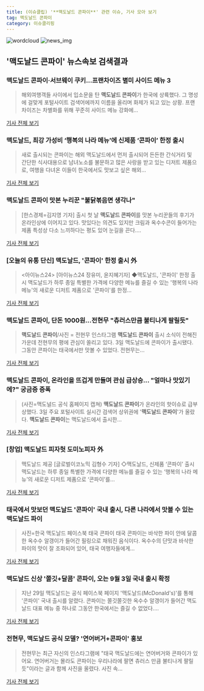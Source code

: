 ```yaml
---
title: (이슈클립) '**맥도날드 콘파이**' 관련 이슈, 기사 모아 보기
tag: 맥도날드 콘파이
category: 이슈클리핑
---
```

![wordcloud](https://s3.ap-northeast-2.amazonaws.com/lyrics101-wordcloud/2018-09-03-1535963722.png)
![news_img](https://user-images.githubusercontent.com/42597476/44507050-1206f400-a6e4-11e8-8d98-7ffbfebb353f.png)
## **'**맥도날드 콘파이**'** 뉴스속보 검색결과
### **맥도날드 콘파이**·서브웨이 쿠키…프랜차이즈 별미 사이드 메뉴 3

>해외여행객들 사이에서 입소문을 탄 **맥도날드 콘파이**가 한국에 상륙했다. 그 명성에 걸맞게 포털사이트 검색어에까지 이름을 올리며 화제가 되고 있는 상황. 프랜차이즈는 차별화를 위해 꾸준히 사이드 메뉴 강화에...

<a href="http://www.slist.kr/news/articleView.html?idxno=44497" target="_blank">기사 전체 보기</a>

### 맥도날드, 최강 가성비 ‘행복의 나라 메뉴’에 신제품 ‘콘파이’ 한정 출시

>새로 출시되는 콘파이는 해외 맥도날드에서 먼저 출시되어 든든한 간식거리 및 간단한 식사대용으로 남녀노소를 불문하고 많은 사랑을 받고 있는 디저트 제품으로, 여행을 다녀온 이들이 한국에서도 맛보고 싶은 해외...

<a href="http://view.asiae.co.kr/news/view.htm?idxno=2018090308454758844" target="_blank">기사 전체 보기</a>

### **맥도날드 콘파이** 맛본 누리꾼 "불닭볶음면 생각나"

>[한스경제=김지영 기자] 출시 첫 날 **맥도날드 콘파이**를 맛본 누리꾼들의 후기가 온라인상에 이어지고 있다. 맛있다는 의견도 있지만 크림과 옥수수콘이 들어가는 제품 특성상 다소 느끼하다는 평도 있어 눈길을 끈다....

<a href="http://www.sporbiz.co.kr/news/articleView.html?idxno=268757" target="_blank">기사 전체 보기</a>

### [오늘의 유통 단신] 맥도날드, '콘파이' 한정 출시 外

><아이뉴스24> [아이뉴스24 장유미, 윤지혜기자] ◆맥도날드, '콘파이' 한정 출시 맥도날드가 하루 종일 특별한 가격에 다양한 메뉴를 즐길 수 있는 '행복의 나라 메뉴'의 새로운 디저트 제품으로 '콘파이'를 한정...

<a href="http://www.inews24.com/php/news_view.php?g_serial=1122681&g_menu=022500&rrf=nv" target="_blank">기사 전체 보기</a>

### **맥도날드 콘파이**, 단돈 1000원…전현무 "츄러스만큼 불티나게 팔릴듯"

>**맥도날드 콘파이**/사진 = 전현무 인스타그램 **맥도날드 콘파이** 출시 소식이 전해진 가운데 전현무의 평에 관심이 쏠리고 있다. 3일 맥도날드에 콘파이가 출시됐다. 그동안 콘파이는 태국에서만 맛볼 수 있었다. 전현무는...

<a href="http://www.starseoultv.com/news/articleView.html?idxno=506035" target="_blank">기사 전체 보기</a>

### **맥도날드 콘파이**, 온라인을 뜨겁게 만들며 관심 급상승... "얼마나 맛있기에?" 궁금증 증폭

>(사진=맥도널드 공식 홈페이지 캡쳐) **맥도날드 콘파이**가 온라인의 핫이슈로 급부상했다. 3일 주요 포털사이트 실시간 검색어 상위권에 '**맥도날드 콘파이**'가 올랐다.  **맥도날드 콘파이**는 맥도날드에서 출시한...

<a href="http://www.siminilbo.co.kr/news/articleView.html?idxno=578238" target="_blank">기사 전체 보기</a>

### [창업] 맥도날드 피자헛 도미노피자 外

>맥도날드 제공 [글로벌이코노믹 김형수 기자] ◇맥도날드, 신제품 ‘콘파이’ 출시 맥도날드는 하루 종일 특별한 가격에 다양한 메뉴를 즐길 수 있는 ‘행복의 나라 메뉴’의 새로운 디저트 제품으로 ‘콘파이’를...

<a href="http://www.g-enews.com/ko-kr/news/article/news_all/201809031437536219c176748603_1/article.html" target="_blank">기사 전체 보기</a>

### 태국에서 맛보던 맥도날드 '콘파이' 국내 출시, 다른 나라에서 맛볼 수 있는 맥도날드 파이

>사진=한국 맥도날드 페이스북 태국 콘파이 태국 콘파이는 바삭한 파이 안에 달콤한 옥수수 알갱이가 들어간 필링으로 채워진 음식이다. 옥수수의 단맛과 바삭한 파이의 맛이 잘 조화되어 있어, 태국 여행자들에게...

<a href="http://news.tongplus.com/site/data/html_dir/2018/08/30/2018083002467.html" target="_blank">기사 전체 보기</a>

### 맥도날드 신상 '쫄깃+달콤' 콘파이, 오는 9월 3일 국내 출시 확정

>지난 29일 맥도날드는 공식 페이스북 페이지 '맥도날드(McDonald's)'를 통해 '콘파이' 국내 출시를 알렸다. 콘파이는 쫄깃쫄깃한 옥수수 알갱이가 들어간 맥도날드 대표 메뉴 중 하나로 그동안 한국에서는 즐길 수 없었다....

<a href="http://www.insight.co.kr/news/175485" target="_blank">기사 전체 보기</a>

### 전현무, 맥도날드 공식 모델? '연어버거+콘파이' 홍보

>전현무는 최근 자신의 인스타그램에 "태국 맥도날드에는 연어버거와 콘파이가 있어요. 연어버거는 몰라도 콘파이는 우리나라에 팔면 츄러스 만큼 불티나게 팔릴 듯"이라는 글과 함께 사진을 올렸다. 사진 속...

<a href="http://news.tf.co.kr/read/entertain/1614693.htm" target="_blank">기사 전체 보기</a>


